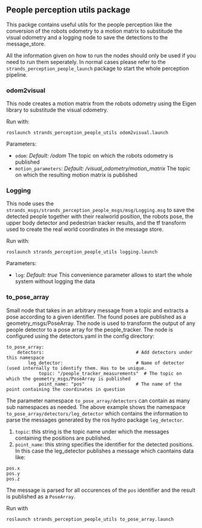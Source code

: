 ## People perception utils package
This packge contains useful utils for the people perception like the conversion of the robots odometry to a motion matrix to substitude the visual odometry and a logging node to save the detections to the message_store.

All the information given on how to run the nodes should only be used if you need to run them seperately. In normal cases please refer to the `strands_perception_people_launch` package to start the whole perception pipeline.

### odom2visual
This node creates a motion matrix from the robots odometry using the Eigen library to substitude the visual odometry.

Run with:

`roslaunch strands_perception_people_utils odom2visual.launch`

Parameters:
* `odom`: _Default: /odom_ The topic on which the robots odometry is published
* `motion_parameters`: _Default: /visual_odometry/motion_matrix_ The topic on which the resulting motion matrix is published

### Logging
This node uses the `strands_msgs/strands_perception_people_msgs/msg/Logging.msg` to save the detected people together with their realworld position, the robots pose, the upper body detector and pedestrian tracker results, and the tf transform used to create the real world coordinates in the message store.

Run with:

`roslaunch strands_perception_people_utils logging.launch`

Parameters:
* `log`: _Default: true_ This convenience parameter allows to start the whole system without logging the data

### to_pose_array
Small node that takes in an arbitrary message from a topic and extracts a pose according to a given identifier. The found poses are published as a geometry_msgs/PoseArray. The node is used to transform the output of any people detector to a pose array for the people_tracker. The node is configured using the detectors.yaml in the config directory:

```
to_pose_array:
    detectors:                                  # Add detectors under this namespace
        leg_detector:                           # Name of detector (used internally to identify them. Has to be unique.
            topic: "/people_tracker_measurements"  # The topic on which the geometry_msgs/PoseArray is published
            point_name: "pos"                   # The name of the point containing the coordinates in question
```

The parameter namespace `to_pose_array/detectors` can contain as many sub namespaces as needed. The above example shows the namespace `to_pose_array/detectors/leg_detector` which contains the information to parse the messages generated by the ros hydro package `leg_detector`. 

1. `topic`: this string is the topic name under which the messages containing the positions are published.
1. `point_name`: this string specifies the identifier for the detected positions. In this case the leg_detector publishes a message which caontains data like:
```
pos.x
pos.y
pos.z
```
The message is parsed for all occurences of the `pos` identifier and the result is published as a `PoseArray`.

Run with
```
roslaunch strands_perception_people_utils to_pose_array.launch
```
